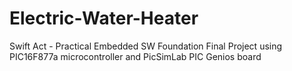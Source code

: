 # Electric-Water-Heater
Swift Act - Practical Embedded SW Foundation Final Project using PIC16F877a microcontroller and PicSimLab PIC Genios board
